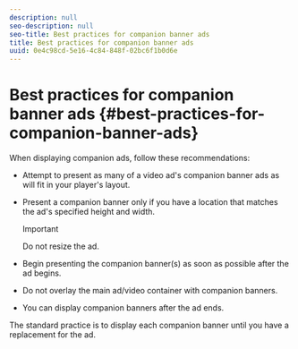 ```yaml
---
description: null
seo-description: null
seo-title: Best practices for companion banner ads
title: Best practices for companion banner ads
uuid: 0e4c98cd-5e16-4c84-848f-02bc6f1b0d6e
---
```


# Best practices for companion banner ads {#best-practices-for-companion-banner-ads}

When displaying companion ads, follow these recommendations:

* Attempt to present as many of a video ad's companion banner ads as will fit in your player's layout. 
* Present a companion banner only if you have a location that matches the ad's specified height and width.

  >[!IMPORTANT]
  >
  >Do not resize the ad.

* Begin presenting the companion banner(s) as soon as possible after the ad begins. 
* Do not overlay the main ad/video container with companion banners. 
* You can display companion banners after the ad ends.

The standard practice is to display each companion banner until you have a replacement for the ad.